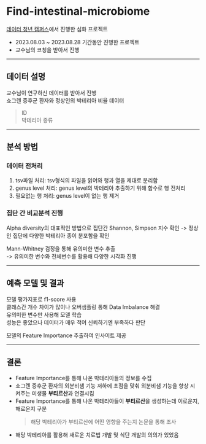 # Find-intestinal-microbiome

[데이터 청년 캠퍼스](https://dataonair.or.kr/bigjob/)에서 진행한 심화 프로젝트
+ 2023.08.03 ~ 2023.08.28 기간동안 진행한 프로젝트  
+ 교수님의 코칭을 받아서 진행  
--------------------------------------------------------------------------------------------------------------------------------------------
## 데이터 설명
교수님이 연구하신 데이터를 받아서 진행  
쇼그렌 증후군 환자와 정상인의 박테리아 비율 데이터  
> ID  
> 박테리아 종류  
--------------------------------------------------------------------------------------------------------------------------------------------
## 분석 방법  
### 데이터 전처리  
1) tsv파일 처리: tsv형식의 파일을 읽어와 행과 열을 제대로 분리함  
2) genus level 처리: genus level의 박테리아 추출하기 위해 함수로 행 전처리  
3) 필요없는 행 처리: genus level이 없는 행 제거  

### 집단 간 비교분석 진행
Alpha diversity의 대표적인 방법으로 집단간 Shannon, Simpson 지수 확인
-> 정상인 집단에 다양한 박테리아 종이 분포함을 확인  

Mann-Whitney 검정을 통해 유의미한 변수 추출  
-> 유의미한 변수와 전체변수를 활용해 다양한 시각화 진행  


--------------------------------------------------------------------------------------------------------------------------------------------
## 예측 모델 및 결과  
모델 평가지표로 f1-score 사용  
클래스간 개수 차이가 많이나 오버샘플링 통해 Data Imbalance 해결  
유의미한 변수만 사용해 모델 학습  
성능은 좋았으나 데이터가 매우 적어 신뢰하기엔 부족하다 판단  

모델의 Feature Importance 추출하여 인사이트 제공  

--------------------------------------------------------------------------------------------------------------------------------------------
## 결론
+ Feature Importance를 통해 나온 박테리아들의 정보를 수집  
+ 쇼그렌 증후군 환자의 외분비샘 기능 저하에 초점을 맞춰 외분비샘 기능을 향상 시켜주는 미생물 **부티르산**과 연결시킴  
+ Feature Importance를 통해 나온 박테리아들이 **부티르산**을 생성하는데 이로운지, 해로운지 구분  
  > 해당 박테리아가 부티르산에 어떤 영향을 주는지 논문을 통해 조사  
+ 해당 박테리아를 활용해 새로운 치료법 개발 및 식단 개발의 의의가 있었음  
